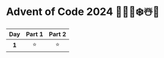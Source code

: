 # Advent of Code 2024 🎄️🎅🏻❄️☃️🦌

| Day    | Part 1  | Part 2  |
| :----: | :-----: | :-----: |
| **1**  | ⭐      | ⭐     |
